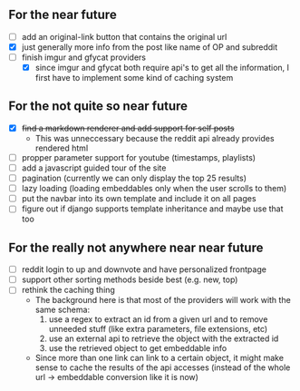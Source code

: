## For the near future

- [ ] add an original-link button that contains the original url
- [x] just generally more info from the post like name of OP and subreddit
- [ ] finish imgur and gfycat providers
  - [x] since imgur and gfycat both require api's to get all the information, I
    first have to implement some kind of caching system

## For the not quite so near future

- [x] ~~find a markdown renderer and add support for self posts~~
  - This was unneccessary because the reddit api already provides rendered html
- [ ] propper parameter support for youtube (timestamps, playlists)
- [ ] add a javascript guided tour of the site
- [ ] pagination (currently we can only display the top 25 results)
- [ ] lazy loading (loading embeddables only when the user scrolls to them)
- [ ] put the navbar into its own template and include it on all pages
- [ ] figure out if django supports template inheritance and maybe use that too

## For the really not anywhere near near future

- [ ] reddit login to up and downvote and have personalized frontpage
- [ ] support other sorting methods beside best (e.g. new, top)
- [ ] rethink the caching thing
  - The background here is that most of the providers will work with the same
    schema:
    1. use a regex to extract an id from a given url and to remove unneeded
       stuff (like extra parameters, file extensions, etc)
    2. use an external api to retrieve the object with the extracted id
    3. use the retrieved object to get embeddable info
  - Since more than one link can link to a certain object, it might make sense
    to cache the results of the api accesses (instead of the whole url ->
    embeddable conversion like it is now)
